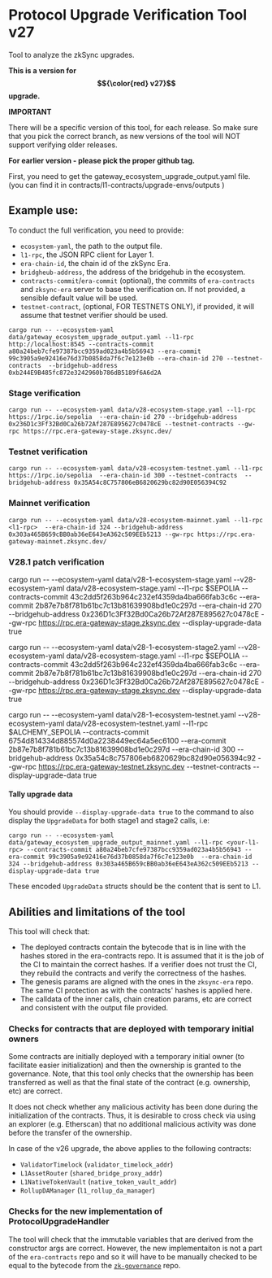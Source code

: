# Protocol Upgrade Verification Tool v27

Tool to analyze the zkSync upgrades.

**This is a version for $${\color{red} v27}$$ upgrade.**

**IMPORTANT**

There will be a specific version of this tool, for each release.
So make sure that you pick the correct branch, as new versions of the tool will NOT support verifying older releases.

**For earlier version - please pick the proper github tag.**


First, you need to get the gateway_ecosystem_upgrade_output.yaml file.
(you can find it in contracts/l1-contracts/upgrade-envs/outputs )

## Example use:

To conduct the full verification, you need to provide:
- `ecosystem-yaml`, the path to the output file.
- `l1-rpc`, the JSON RPC client for Layer 1. 
- `era-chain-id`, the chain id of the zkSync Era.
- `bridgheub-address`, the address of the bridgehub in the ecosystem.
- `contracts-commit`/`era-commit` (optional), the commits of `era-contracts` and `zksync-era` server to base the verification on. If not provided, a sensible default value will be used.
- `testnet-contract`, (optional, FOR TESTNETS ONLY), if provided, it will assume that testnet verifier should be used. 

```
cargo run -- --ecosystem-yaml data/gateway_ecosystem_upgrade_output.yaml --l1-rpc http://localhost:8545 --contracts-commit a80a24beb7cfe97387bcc9359ad023a4b5b56943 --era-commit 99c3905a9e92416e76d37b0858da7f6c7e123e0b --era-chain-id 270 --testnet-contracts  --bridgehub-address 0xb244E9B485fc872e3242960b786dB5189f6A6d2A
```

### Stage verification

```
cargo run -- --ecosystem-yaml data/v28-ecosystem-stage.yaml --l1-rpc https://1rpc.io/sepolia  --era-chain-id 270 --bridgehub-address 0x236D1c3Ff32Bd0Ca26b72Af287E895627c0478cE --testnet-contracts --gw-rpc https://rpc.era-gateway-stage.zksync.dev/
```

### Testnet verification

```
cargo run -- --ecosystem-yaml data/v28-ecosystem-testnet.yaml --l1-rpc https://1rpc.io/sepolia  --era-chain-id 300 --testnet-contracts  --bridgehub-address 0x35A54c8C757806eB6820629bc82d90E056394C92
```


### Mainnet verification

```
cargo run -- --ecosystem-yaml data/v28-ecosystem-mainnet.yaml --l1-rpc <l1-rpc>  --era-chain-id 324 --bridgehub-address 0x303a465B659cBB0ab36eE643eA362c509EEb5213 --gw-rpc https://rpc.era-gateway-mainnet.zksync.dev/
```

### V28.1 patch verification

cargo run -- --ecosystem-yaml data/v28-1-ecosystem-stage.yaml --v28-ecosystem-yaml data/v28-ecosystem-stage.yaml --l1-rpc $SEPOLIA  --contracts-commit 43c2dd5f263b964c232ef4359da4ba666fab3c6c --era-commit  2b87e7b8f781b61bc7c13b81639908bd1e0c297d  --era-chain-id 270 --bridgehub-address 0x236D1c3Ff32Bd0Ca26b72Af287E895627c0478cE --gw-rpc https://rpc.era-gateway-stage.zksync.dev --display-upgrade-data true

cargo run -- --ecosystem-yaml data/v28-1-ecosystem-stage2.yaml --v28-ecosystem-yaml data/v28-ecosystem-stage.yaml --l1-rpc $SEPOLIA  --contracts-commit 43c2dd5f263b964c232ef4359da4ba666fab3c6c --era-commit  2b87e7b8f781b61bc7c13b81639908bd1e0c297d  --era-chain-id 270 --bridgehub-address 0x236D1c3Ff32Bd0Ca26b72Af287E895627c0478cE --gw-rpc https://rpc.era-gateway-stage.zksync.dev --display-upgrade-data true

cargo run -- --ecosystem-yaml data/v28-1-ecosystem-testnet.yaml --v28-ecosystem-yaml data/v28-ecosystem-testnet.yaml --l1-rpc $ALCHEMY_SEPOLIA  --contracts-commit 6754d814334d885574d0a2238449ec64a5ec6100 --era-commit  2b87e7b8f781b61bc7c13b81639908bd1e0c297d  --era-chain-id 300 --bridgehub-address 0x35a54c8c757806eb6820629bc82d90e056394c92 --gw-rpc https://rpc.era-gateway-testnet.zksync.dev --testnet-contracts --display-upgrade-data true

#### Tally upgrade data

You should provide `--display-upgrade-data true` to the command to also display the `UpgradeData` for both stage1 and stage2 calls, i.e:

```
cargo run -- --ecosystem-yaml data/gateway_ecosystem_upgrade_output_mainnet.yaml --l1-rpc <your-l1-rpc> --contracts-commit a80a24beb7cfe97387bcc9359ad023a4b5b56943 --era-commit 99c3905a9e92416e76d37b0858da7f6c7e123e0b  --era-chain-id 324 --bridgehub-address 0x303a465B659cBB0ab36eE643eA362c509EEb5213 --display-upgrade-data true
```

These encoded `UpgradeData` structs should be the content that is sent to L1.

## Abilities and limitations of the tool

This tool will check that:
- The deployed contracts contain the bytecode that is in line with the hashes stored in the era-contracts repo. It is assumed that it is the job of the CI to maintain the correct hashes. If a verifier does not trust the CI, they rebuild the contracts and verify the correctness of the hashes.
- The genesis params are aligned with the ones in the `zksync-era` repo. The same CI protection as with the contracts' hashes is applied here.
- The calldata of the inner calls, chain creation params, etc are correct and consistent with the output file provided.

### Checks for contracts that are deployed with temporary initial owners

Some contracts are initially deployed with a temporary initial owner (to facilitate easier initialization) and then the ownership is granted to the governance. Note, that this tool only checks that the ownership has been transferred as well as that the final state of the contract (e.g. ownership, etc) are correct. 

It does not check whether any malicious activity has been done during the initialization of the contracts. Thus, it is desirable to cross check via using an explorer (e.g. Etherscan) that no additional malicious activity was done before the transfer of the ownership. 

In case of the v26 upgrade, the above applies to the following contracts:
- `ValidatorTimelock` (`validator_timelock_addr`)
- `L1AssetRouter` (`shared_bridge_proxy_addr`)
- `L1NativeTokenVault` (`native_token_vault_addr`)
- `RollupDAManager` (`l1_rollup_da_manager`)

### Checks for the new implementation of ProtocolUpgradeHandler

The tool will check that the immutable variables that are derived from the constructor args are correct. However, the new implementaiton is not a part of the `era-contracts` repo and so it will have to be manually checked to be equal to the bytecode from the [`zk-governance`](https://github.com/zksync-association/zk-governance) repo.
